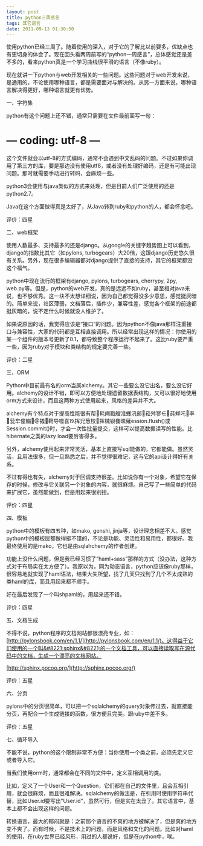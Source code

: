 ```yaml
---
layout: post
title: python三周感言
tags: 其它语言
date: 2011-09-13 01:30:50
---
```


使用python已经三周了。随着使用的深入，对于它的了解比以前要多，优缺点也有更切身的体会了。现在回头看两周前写的“python一周感言”，总体感觉还是差不多的，看来python真是一个学习曲线很平滑的语言（不像ruby）。

现在就讲一下python与web开发相关的一些问题。这些问题对于web开发来说，是通用的，不论使用哪种语言，都是需要面对与解决的。从另一方面来说，哪种语言解决得更好，哪种语言就更有优势。

一、字符集

python有这个问题上还不错，通常只需要在文件最前面写一句：

# &#8212; coding: utf-8 &#8212;

这个文件就会以utf-8的方式编码，通常不会遇到中文乱码的问题。不过如果你调用了第三方的库，要是那边没有使用utf8，或者没有处理好编码，还是有可能出现问题。那时就需要手动进行转码，会麻烦一些。

python3会使用与java类似的方式来处理，但是目前人们广泛使用的还是python2.7。

Java在这个方面做得真是太好了，从Java转到ruby和python的人，都会怀念吧。

评价：四星<span id="more-88"></span>

二、web框架

使用人数最多、支持最多的还是django。从google的关键字趋势图上可以看到，django的指数比其它（如pylons, turbogears）大20倍，这跟django历史悠久很有关系。另外，现在很多编辑器都对django提供了直接的支持，其它的框架都没这个福气。

python中现在流行的框架有django, pylons, turbogears, cherrypy, 2py, web.py等。但是，python的web开发，真的是远远不如ruby，甚至相对java来说，也不够优秀。这一块不太想详细说，因为自己都觉得没多少意思，感觉挺灰暗的。简单来说，社区薄弱，文档落后，插件少，兼容性差，感觉各个框架的前途都挺灰暗的，说不定什么时候就没人维护了。

如果说原因的话，我觉得应该是“接口”的问题。因为python不像java那样注重接口与兼容性，大家的代码都是互相直接调用。所以经常出现这样的情况：你使用的某一个组件的版本号更新了0.1，都导致整个程序运行不起来了。这比ruby要严重一些，因为ruby对于模块和类结构的规定要完善一些。

评价：二星

三、ORM

Python中目前最有名的orm当属alchemy。其它一些要么没它出名，要么没它好用。alchemy的设计不错，即可以方便地处理遗留数据表结构，又可以很好地使用orm方式来设计，而且这两种方式使用起来，风格的差异并不大。

alchemy有个特点对于提高性能很有帮耗阈戳艘淮蠖汛邮菘舛寥∈莼蛘吒率莸牟僮鳎撬鞘导噬喜⒚挥兄葱校挥械钡饔昧薙ession.flush()或Session.commit()时，才会一次性批量提交，这样可以提高数据读写的性能。比hibernate之类的lazy load要厉害得多。

另外，alchemy使用起来非常灵活，基本上直接写sql能做的，它都能做。虽然灵活，且用法很多，但一旦熟悉之后，并不觉得很难记，这与它的api设计得好有关系。

不过有得也有失，alchemy对于回调支持很差。比如说你有一个对象，希望它在保存的时候，修改与它关联另一个对象的内容，就很麻烦。自己写了一些简单的代码来扩展它，虽然能做到，但是用起来很别扭。

评价：四星

四、模板

python中的模板有四五种，如mako, genshi, jinja等，设计理念相差不大。感觉python中的模板层都做得挺不错的，不论是功能、灵活性和易用性，都很好。我最终使用的是mako，它也是由sqlahchemy的作者创建。

功能上没什么问题，但是我已经习惯了&#8221;haml+sass&#8221;那样的方式（没办法，这种方式对于布局实在太方便了）。我原以为，同为动态语言，python应该像ruby那样，很容易地就实现了haml语法，结果大失所望，找了几天只找到了几个不太成熟的类haml的库，而且用起来都不顺手。

好在最后发现了一个叫shpaml的，用起来还不错。

评价：四星

五、文档生成

不得不说，python程序的文档网站都很漂亮专业，如：[http://pylonsbook.com/en/1.1/](http://pylonsbook.com/en/1.1/)。这得益于它们使用的一个叫&#8221;sphinx&#8221;的一个文档工具，可以直接读取写在源代码中的文档，生成一个漂亮的文档网站。

[http://sphinx.pocoo.org/](http://sphinx.pocoo.org/)

评价：五星

六、分页

pylons中的分页很简单，可以把一个sqlalchemy的query对象传过去，就直接能分页，再配合一个生成链接的函数，很方便且完美。跟ruby中差不多。

评价：五星

七、循环导入

不能不说，python的这个限制非常不方便：当你使用一个类之前，必须先定义它或者导入它。

当我们使用orm时，通常都会在不同的文件中，定义互相调用的类。

比如，定义了一个User和一个Question，它们都在自己的文件里，且会互相引用，就会很麻烦，而且很难解决。sqlalchemy的做法是，在引用时使用字符串代替，比如User.id要写出&#8221;User.id&#8221;，虽然可行，但是实在太丑了。其它语言中，基本上都不会出现这样的问题。

转换语言，最大的郁闷就是：之前那个语言的不爽的地方被解决了，但是爽的地方变不爽了。而有时候，不是技术上的问题，而是风格和文化的问题。比如对haml的使用，在ruby世界已经风形，用过的人都说好，但是在python中，唉。

